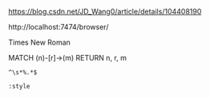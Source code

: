 https://blog.csdn.net/JD_Wang0/article/details/104408190







http://localhost:7474/browser/

Times New Roman

MATCH (n)-[r]->(m) RETURN n, r, m

`^\s*%.*$`

`:style`